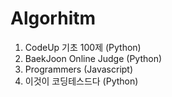 # Algorhitm
1. CodeUp 기초 100제 (Python)
2. BaekJoon Online Judge (Python)
3. Programmers (Javascript)
4. 이것이 코딩테스드다 (Python)
